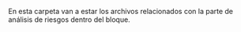 En esta carpeta van a estar los archivos relacionados con la parte de análisis de riesgos dentro del bloque. 
